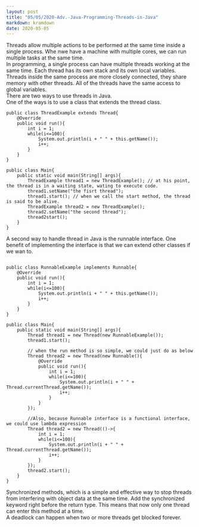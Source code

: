 ```yaml
---
layout: post
title: "05/05/2020-Adv.-Java-Programming-Threads-in-Java"
markdown: kramdown
date: 2020-05-05
---
```


Threads allow multiple actions to be performed at the same time inside a single process. Whe nwe have a machine 
with multiple cores, we can run multiple tasks at the same time.  
In programming, a single process can have multiple threads working at the same time. Each thread has its own stack and its own local variables. Threads inside 
the same process are more closely connected, they share memory with other threads. All of the threads have the same access to global variables.  
There are two ways to use threads in Java.  
One of the ways is to use a class that extends the thread class.

```
public class ThreadExample extends Thread{
    @Override
    public void run(){
        int i = 1;
        while(i<=100){
            System.out.println(i + " " + this.getName());
            i++;
        }
    }
}
```

```
public class Main{
    public static void main(String[] args){
        ThreadExample thread1 = new ThreadExample(); // at his point, the thread is in a waiting state, wating to execute code.
        thread1.setName("the fisrt thread");
        thread1.start(); // when we call the start method, the thread is said to be alive.
        ThreadExample thread2 = new ThreadExample();
        thread2.setName("the second thread");
        thread2start();
    }
}
```  
A second way to handle thread in Java is the runnable interface. One benefit of implementing the interface is that we can extend other classes if we wan to.
```

public class RunnableExample implements Runnable{
    @Override
    public void run(){
        int i = 1;
        while(i<=100){
            System.out.println(i + " " + this.getName());
            i++;
        }
    }
}
```  

```
public class Main{
    public static void main(String[] args){
        Thread thread1 = new Thread(new RunnableExample());
        thread1.start();
        
        // when the run method is so simple, we could just do as below
        Thread thread2 = new Thread(new Runnable(){
            @Override
            public void run(){
                int i = 1;
                while(i<=100){
                    System.out.println(i + " " + Thread.currentThread.getName());
                    i++;
                }
            }
        });
        
        //Also, because Runnable interface is a functional interface, we could use lambda expression
        Thread thread2 = new Thread(()->{
            int i = 1;
            while(i<=100){
                System.out.println(i + " " + Thread.currentThread.getName());
                i++;
            }
        });
        thread2.start();
    }
}
```  
Synchronized methods, which is a simple and effective way to stop threads from interfering with object data at the same time.
Add the synchronized keyword right before the return type. This means that now only one thread can enter this method at a time.  
A deadlock can happen when two or more threads get blocked forever.






